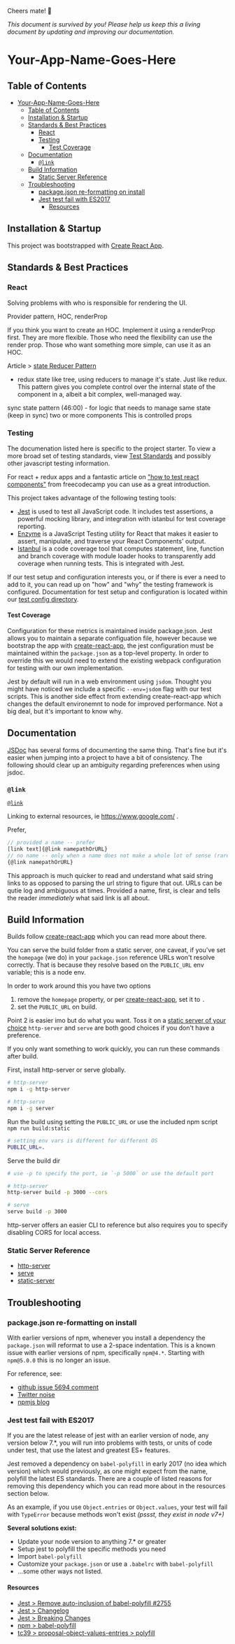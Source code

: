 Cheers mate! 🍻

_This document is survived by you! Please help us keep this a living document by updating and improving our documentation._

# Your-App-Name-Goes-Here

## Table of Contents

- [Your-App-Name-Goes-Here](#your-app-name-goes-here)
    - [Table of Contents](#table-of-contents)
    - [Installation & Startup](#installation--startup)
    - [Standards & Best Practices](#standards--best-practices)
        - [React](#react)
        - [Testing](#testing)
            - [Test Coverage](#test-coverage)
    - [Documentation](#documentation)
        - [`@link`](#link)
    - [Build Information](#build-information)
        - [Static Server Reference](#static-server-reference)
    - [Troubleshooting](#troubleshooting)
        - [package.json re-formatting on install](#packagejson-re-formatting-on-install)
        - [Jest test fail with ES2017](#jest-test-fail-with-es2017)
            - [Resources](#resources)

## Installation & Startup

This project was bootstrapped with [Create React App](create-react-app).


## Standards & Best Practices

### React

Solving problems with who is responsible for rendering the UI.

Provider pattern, HOC, renderProp

If you think you want to create an HOC. Implement it using a renderProp first. They are more flexible. Those who need the flexibility can use the render prop. Those who want something more simple, can use it as an HOC.

Article > [state Reducer Pattern](https://blog.kentcdodds.com/the-state-reducer-pattern-%EF%B8%8F-b40316cfac57)
- redux state like tree, using reducers to manage it's state. Just like redux.
This pattern gives you complete control over the internal state of the component in a, albeit a bit complex, well-managed way.

sync state pattern (46:00) - for logic that needs to manage same state (keep in sync) two or more components
This is controlled props

### Testing

The documenation listed here is specific to the project starter. To view a more broad set of testing standards, view [Test Standards](https://github.com/jagretz/docs/tree/master/javascript/testing) and possibly other javascript testing information.

For react + redux apps and a fantastic article on ["how to test react components"](https://medium.freecodecamp.org/the-right-way-to-test-react-components-548a4736ab22) from freecodecamp you can use as
a great introduction.

This project takes advantage of the following testing tools:

- [Jest](https://facebook.github.io/jest/docs/en/expect.html#content) is used to test all JavaScript code. It includes test assertions, a powerful mocking library, and integration with istanbul for test coverage reporting.
- [Enzyme](http://airbnb.io/enzyme/docs/api/index.html) is a JavaScript Testing utility for React that makes it easier to assert, manipulate, and traverse your React Components' output.
- [Istanbul](https://istanbul.js.org/) is a code coverage tool that computes statement, line, function and branch coverage with module loader hooks to transparently add coverage when running tests. This is integrated with Jest.

If our test setup and configuration interests you, or if there is ever a need to add to it, you can read up on "how" and "why" the testing framework is configured. Documentation for test setup and configuration is located within our [test config directory](./jestSetup/README.md).

#### Test Coverage

Configuration for these metrics is maintained inside package.json. Jest allows you to maintain a separate configuation file, however because we bootstrap the app with [create-react-app](create-react-app), the jest configuration must be maintained within the `package.json` as a top-level property. In order to override this we would need to extend the existing webpack configuration for testing with our own implementation.

Jest by default will run in a web environment using `jsdom`. Thought you might have noticed we include a specific `--env=jsdom` flag with our test scripts. This is another side effect from extending create-react-app which changes the default environemnt to node for improved performance. Not a big deal, but it's important to know why.

## Documentation

[JSDoc](http://usejsdoc.org) has several forms of documenting the same thing. That's fine but it's easier when jumping into a project to have a bit of consistency. The following should clear up an ambiguity regarding preferences when using jsdoc.

### `@link`

[`@link`](http://usejsdoc.org/tags-inline-link.html)

Linking to external resources, ie https://www.google.com/ .

Prefer,

```js
// provided a name -- prefer
[link text]{@link namepathOrURL}
// no name -- only when a name does not make a whole lot of sense (rare case)
{@link namepathOrURL}
```

This approach is much quicker to read and understand what said string links to as opposed to parsing the url string to figure that out. URLs can be qutie log and ambiguous at times. Provided a name, first, is clear and tells the reader _immediately_ what said link is all about.

## Build Information

Builds follow [create-react-app](create-react-app) which you can read more about there.

You can serve the build folder from a static server, one caveat, if you've set the `homepage` (we
do) in your `package.json` reference URLs won't resolve correctly. That is because they resolve
based on the `PUBLIC_URL` env variable; this is a node env.

In order to work around this you have two options
1. remove the `homepage` property, or per [create-react-app](create-react-app), set it to `.`
1. set the `PUBLIC_URL` on build.

Point 2 is easier imo but do what you want. Toss it on a [static server of your choice](https://gist.github.com/willurd/5720255)
`http-server` and `serve` are both good choices if you don't have a preference.

If you only want something to work quickly, you can run these commands after build.

First, install http-server or serve globally.

```bash
# http-server
npm i -g http-server

# http-serve
npm i -g server
```
Run the build using setting the `PUBLIC_URL` or use the included npm script `npm run build:static`

```bash
# setting env vars is different for different OS
PUBLIC_URL=.
```

Serve the build dir

```bash
# use -p to specify the port, ie `-p 5000` or use the default port

# http-server
http-server build -p 3000 --cors

# serve
serve build -p 3000
```

http-server offers an easier CLI to reference but also requires you to specify disabling CORS for
local access.


### Static Server Reference

- [http-server](https://www.npmjs.com/package/http-server)
- [serve](https://www.npmjs.com/package/serve)
- [static-server](https://www.npmjs.com/package/static-server)

## Troubleshooting

### package.json re-formatting on install

With earlier versions of npm, whenever you install a dependency the `package.json` will reformat to use a 2-space indentation.
This is a known issue with earlier versions of npm, specifically `npm@4.*`. Starting with `npm@5.0.0` this is no longer an issue.

For reference, see:
- [github issue 5694 comment](https://github.com/npm/npm/issues/5694#issuecomment-307142476)
- [Twitter noise](https://twitter.com/maybekatz/status/860690502932340737)
- [npmjs blog](http://blog.npmjs.org/post/161081169345/v500)

### Jest test fail with ES2017

If you are the latest release of jest with an earlier version of node, any version below 7.*, you will run into
problems with tests, or units of code under test, that use the latest and greatest ES+ features.

Jest removed a dependency on `babel-polyfill` in early 2017 (no idea which version) which would previously,
as one might expect from the name, polyfill the latest ES standards. There are a couple of listed reasons
for removing this dependency which you can read more about in the resources section below.

As an example, if you use `Object.entries` or `Object.values`, your test will fail with `TypeError` because
methods won't exist _(pssst, they exist in node v7+)_

**Several solutions exist:**

- Update your node version to anything 7.* or greater
- Setup jest to polyfill the specific methods you need
- Import `babel-polyfill`
- Customize your `package.json` or use a `.babelrc` with `babel-polyfill`
- ...some other ways not listed.

#### Resources

- [Jest > Remove auto-inclusion of babel-polyfill #2755](https://github.com/facebook/jest/pull/2755)
- [Jest > Changelog](https://github.com/facebook/jest/blob/cf2b9e80a0b099c2f861660fd9cf589848106fa1/CHANGELOG.md)
- [Jest > Breaking Changes](https://github.com/facebook/jest/blob/e4f7d84568c16f692b08c954183ca524c14eced1/website/blog/2017-05-06-jest-20-delightful-testing-multi-project-runner.md#breaking-changes)
- [npm > babel-polyfill](https://www.npmjs.com/package/babel-polyfill)
- [tc39 > proposal-object-values-entries > polyfill](https://github.com/tc39/proposal-object-values-entries/blob/master/polyfill.js)

<!-- anchors signatures for repeated links -->

[create-react-app]: https://github.com/facebookincubator/create-react-app
[react-app-rewired]: https://github.com/timarney/react-app-rewired
[css-modules]: https://github.com/css-modules/css-modules